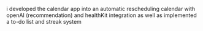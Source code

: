 i developed the calendar app into an automatic rescheduling calendar with openAI (recommendation) and healthKit integration as well as implemented a to-do list and streak system
